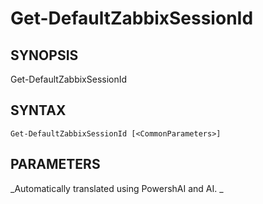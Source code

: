 ﻿---
external help file: PowerZabbix-help.xml
schema: 2.0.0
---

# Get-DefaultZabbixSessionId

## SYNOPSIS <!--!= @#Synop !-->

Get-DefaultZabbixSessionId 


## SYNTAX <!--!= @#Syntax !-->

```
Get-DefaultZabbixSessionId [<CommonParameters>]
```

## PARAMETERS <!--!= @#Params !-->




<!--**AiDocBlockStart**-->
_Automatically translated using PowershAI and AI. 
_
<!--**AiDocBlockEnd**-->
